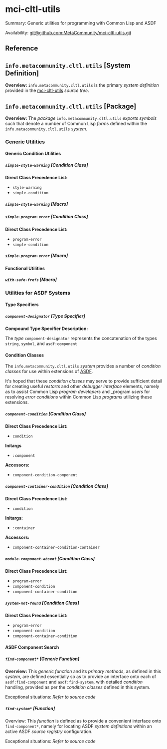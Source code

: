 mci-cltl-utils
==============

Summary: Generic utilities for programming with Common Lisp and ASDF

Availability: [git@github.com:MetaCommunity/mci-cltl-utils.git][mci-cltl-utils]


## Reference

## `info.metacommunity.cltl.utils` [System Definition]

**Overview:** `info.metacommunity.cltl.utils` is the primary _system 
definition_ provided in the [mci-cltl-utils][mci-cltl-utils] _source
tree_.

## `info.metacommunity.cltl.utils` [Package]

**Overview:** The _package_ `info.metacommunity.cltl.utils` _exports_
_symbols_ such that denote a number of Common Lisp _forms_ defined
within the  `info.metacommunity.cltl.utils` _system_.


### Generic Utilities

#### Generic Condition Utilities

##### `simple-style-warning` [Condition Class]

**Direct Class Precedence List:**
* `style-warning`
* `simple-condition`

##### `simple-style-warning` [Macro]

##### `simple-program-error` [Condition Class]

**Direct Class Precedence List:**
* `program-error`
* `simple-condition`

##### `simple-program-error` [Macro]

#### Functional Utilities

##### `with-safe-frefs` [Macro]


### Utilities for ASDF Systems

#### Type Specifiers

##### `component-designator` [Type Specifier]

**Compound Type Specifier Description:**

The _type_ `component-designator` represents the concatenation of the
types `string`, `symbol`, and `asdf:component`

#### Condition Classes

The `info.metacommunity.cltl.utils` _system_ provides a number of
_condition classes_ for use within extensions of [ASDF][asdf].

It's hoped that these _condition classes_ may serve to provide
sufficient detail for creating useful _restarts_ and other _debugger_
_interface_ elements, namely as to assist Common Lisp _program_
_developers_ and _program _users_ for resolving  _error conditions_
within Common Lisp _programs_ utilizing these extensions.

##### `component-condition` [Condition Class]

**Direct Class Precedence List:**
* `condition`

**Initargs**
* `:component`

**Accessors:**
* `component-condition-component`

##### `component-container-condition` [Condition Class]

**Direct Class Precedence List:**
* `condition`

**Initargs:**
* `:container`

**Accessors:**
* `component-container-condition-container`

##### `module-component-absent` [Condition Class]

**Direct Class Precedence List:**
* `program-error`
* `component-condition`
* `component-container-condition`


##### `system-not-found` [Condition Class]

**Direct Class Precedence List:**
* `program-error`
* `component-condition`
* `component-container-condition`

#### ASDF Component Search

##### `find-component*` [Generic Function]

**Overview:** This _generic function_ and its _primary_ _methods_, as
defined in this _system_, are defined essentially so as to provide an
interface onto each of `asdf:find-component` and `asdf:find-system`,
with detailed _condition_ handling, provided as per the _condition
classes_ defined in this system.

Exceptional situations: _Refer to source code_

##### `find-system*` [Function]

Overview: This _function_ is defined as to provide a convenient
interface onto `find-component*`, namely for locating ASDF _system
definitions_ within an active ASDF _source registry_ configuration.

Exceptional situations: _Refer to source code_


[mci-cltl-utils]: https://github.com/MetaCommunity/mci-cltl-utils
[asdf]: http://common-lisp.net/project/asdf/

<!--  LocalWords:  mci cltl utils ASDF frefs designator asdf Initargs
 -->
<!--  LocalWords:  Accessors
 -->

